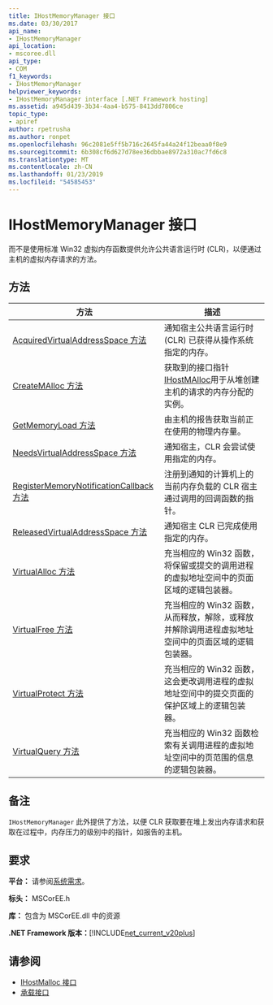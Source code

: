```yaml
---
title: IHostMemoryManager 接口
ms.date: 03/30/2017
api_name:
- IHostMemoryManager
api_location:
- mscoree.dll
api_type:
- COM
f1_keywords:
- IHostMemoryManager
helpviewer_keywords:
- IHostMemoryManager interface [.NET Framework hosting]
ms.assetid: a945d439-3b34-4aa4-b575-8413dd7806ce
topic_type:
- apiref
author: rpetrusha
ms.author: ronpet
ms.openlocfilehash: 96c2081e5ff5b716c2645fa44a24f12beaa0f8e9
ms.sourcegitcommit: 6b308cf6d627d78ee36dbbae8972a310ac7fd6c8
ms.translationtype: MT
ms.contentlocale: zh-CN
ms.lasthandoff: 01/23/2019
ms.locfileid: "54585453"
---
```

# <a name="ihostmemorymanager-interface"></a>IHostMemoryManager 接口
而不是使用标准 Win32 虚拟内存函数提供允许公共语言运行时 (CLR)，以便通过主机的虚拟内存请求的方法。  
  
## <a name="methods"></a>方法  
  
|方法|描述|  
|------------|-----------------|  
|[AcquiredVirtualAddressSpace 方法](../../../../docs/framework/unmanaged-api/hosting/ihostmemorymanager-acquiredvirtualaddressspace-method.md)|通知宿主公共语言运行时 (CLR) 已获得从操作系统指定的内存。|  
|[CreateMAlloc 方法](../../../../docs/framework/unmanaged-api/hosting/ihostmemorymanager-createmalloc-method.md)|获取到的接口指针[IHostMAlloc](../../../../docs/framework/unmanaged-api/hosting/ihostmalloc-interface.md)用于从堆创建主机的请求的内存分配的实例。|  
|[GetMemoryLoad 方法](../../../../docs/framework/unmanaged-api/hosting/ihostmemorymanager-getmemoryload-method.md)|由主机的报告获取当前正在使用的物理内存量。|  
|[NeedsVirtualAddressSpace 方法](../../../../docs/framework/unmanaged-api/hosting/ihostmemorymanager-needsvirtualaddressspace-method.md)|通知宿主，CLR 会尝试使用指定的内存。|  
|[RegisterMemoryNotificationCallback 方法](../../../../docs/framework/unmanaged-api/hosting/ihostmemorymanager-registermemorynotificationcallback-method.md)|注册到通知的计算机上的当前内存负载的 CLR 宿主通过调用的回调函数的指针。|  
|[ReleasedVirtualAddressSpace 方法](../../../../docs/framework/unmanaged-api/hosting/ihostmemorymanager-releasedvirtualaddressspace-method.md)|通知宿主 CLR 已完成使用指定的内存。|  
|[VirtualAlloc 方法](../../../../docs/framework/unmanaged-api/hosting/ihostmemorymanager-virtualalloc-method.md)|充当相应的 Win32 函数，将保留或提交的调用进程的虚拟地址空间中的页面区域的逻辑包装器。|  
|[VirtualFree 方法](../../../../docs/framework/unmanaged-api/hosting/ihostmemorymanager-virtualfree-method.md)|充当相应的 Win32 函数，从而释放，解除，或释放并解除调用进程虚拟地址空间中的页面区域的逻辑包装器。|  
|[VirtualProtect 方法](../../../../docs/framework/unmanaged-api/hosting/ihostmemorymanager-virtualprotect-method.md)|充当相应的 Win32 函数，这会更改调用进程的虚拟地址空间中的提交页面的保护区域上的逻辑包装器。|  
|[VirtualQuery 方法](../../../../docs/framework/unmanaged-api/hosting/ihostmemorymanager-virtualquery-method.md)|充当相应的 Win32 函数检索有关调用进程的虚拟地址空间中的页范围的信息的逻辑包装器。|  
  
## <a name="remarks"></a>备注  
 `IHostMemoryManager` 此外提供了方法，以便 CLR 获取要在堆上发出内存请求和获取在过程中，内存压力的级别中的指针，如报告的主机。  
  
## <a name="requirements"></a>要求  
 **平台：** 请参阅[系统需求](../../../../docs/framework/get-started/system-requirements.md)。  
  
 **标头：** MSCorEE.h  
  
 **库：** 包含为 MSCorEE.dll 中的资源  
  
 **.NET Framework 版本：**[!INCLUDE[net_current_v20plus](../../../../includes/net-current-v20plus-md.md)]  
  
## <a name="see-also"></a>请参阅
- [IHostMalloc 接口](../../../../docs/framework/unmanaged-api/hosting/ihostmalloc-interface.md)
- [承载接口](../../../../docs/framework/unmanaged-api/hosting/hosting-interfaces.md)
